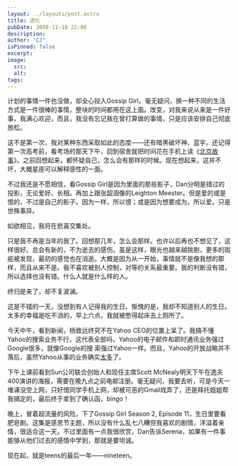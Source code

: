 ```yaml
---
layout: ../layouts/post.astro
title: 进化
pubDate: 2008-11-18 22:08
description: 
author: "CJ"
isPinned: false
excerpt: 
image:
  src:
  alt:
tags: 
---
```

计划的事情一件也没做，却全心投入Gossip Girl。毫无疑问，换一种不同的生活方式是一件很棒的事情，整块的时间都用在这上面。改变，对我来说从来是一件好事，我满心欢迎，而且，我没有忘记我在曾打算做的事情，只是应该安排自己彻底放松。

这不是第一次，我对某种东西采取如此的态度——还有暗黑破坏神、蓝宇。还记得第一次高考前，看考场的那天下午，回到宿舍就把时间花在手机上读《<a href=" http://book.douban.com/subject/1394433/">北京故事</a>》。之前回想起来，都怀疑自己，怎么会有那样的时候。现在想起来，这并不坏，大概星座可以解释感性的一面。

不过我还是不愿相信，看Gossip Girl是因为里面的那些影子，Dan分明是错过的投影，无论爱好、长相。再加上跟张韶涵像的Leighton Meester。但是爱的或是恨的，不过是自己的影子。因为一样，所以恨；或是因为想要成为，所以爱。只是世殊事异。

如欲相见，我将在悲喜交集处。

只是我不再是当年的我了。回想那几年，怎么会那样。也许以后再也不想见了，这样很好。总会有新的，不为逝去的感伤。虽是这样，眼光也越来越挑剔，更多的瑕疵被发现，最初的感觉也在消逝。大概是因为从一开始，事情就不是像我想的那样，而且从来不是。我不喜欢被别人控制，对等的关系最重要。我的判断没有错，所以选择也没有错。什么人就是什么样的人。

终归是来了，却不复波澜。

这是不错的一天，没想到有人记得我的生日。惭愧的是，我却不知道别人的生日。太多的幸福是吃不消的，早上六点，我就被憋得起床去上厕所了。

今天中午，看到新闻，杨致远终究不在Yahoo CEO的位置上呆了。我搞不懂Yahoo的搜索业务不行，这代表全部吗，Yahoo的电子邮件和即时通讯业务强过Google很多，就像Google的搜 索强过Yahoo一样。而且，Yahoo的开放战略并不落后，虽然Yahoo从事的业务确实<a href="http://everything.yahoo.com/">太多</a>了。

下午上课前看到Sun公司联合创始人和现任主席Scott McNealy明天下午在逸夫400演讲的海报，需要在晚九点之前电邮注册。毫无疑问，我要去听，可是今天一堆课没空上网，只好借同学手机上网，却被可恶的Gmail戏弄了，还是拜托姐姐帮我搞定的，最后终于拿到了确认函，bingo！

晚上，冒着超流量的风险，下了Gossip Girl Season 2, Episode 11，生日里要看肥皂剧。这集是感恩节主题，所以没有什么乱七八糟但我喜欢的剧情，洋溢着亲情，很适合这一天。不过里面有一点我很欣赏，Dan告诉Serena，如果有一件事能够从他们过去的感情中学到，那就是要坦诚。

现在起，就是teens的最后一年——nineteen。
